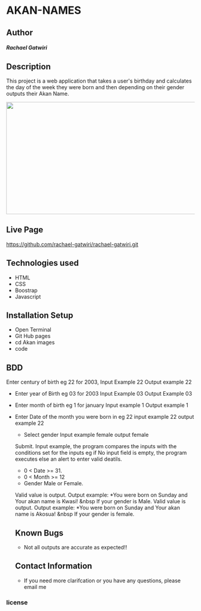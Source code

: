 # AKAN-NAMES
## Author
##### Rachael Gatwiri 
## Description
This project is a web application that takes a user's birthday and calculates the day of the week they were born and then depending on their gender outputs their Akan Name.

<img src="https://download.cnet.com/a/img/catalog/2019/11/18/5ade0cf9-2f1d-4fdf-b6d7-f1c55797f24d/imgingest-6132675896388314016.png" width="600px" height="300px">

## Live Page
https://github.com/rachael-gatwiri/rachael-gatwiri.git
## Technologies used
* HTML
* CSS
* Boostrap
* Javascript
## Installation Setup
* Open Terminal
* Git Hub pages
* cd Akan images
* code
## BDD
Enter century of birth eg 22 for 2003, Input Example 22 Output example 22
   
   * Enter year of Birth eg 03 for 2003 Input Example 03 Output Example 03
 * Enter month of birth eg 1 for january Input example 1 Output example 1
 * Enter Date of the month you were born in eg 22 input example 22 output example 22
    * Select gender Input example female output female
    
    Submit. Input example, the program compares the inputs with the conditions set for the inputs eg if No input field is empty, the program executes else an alert to enter valid deatils.

    * 0 < Date >= 31.
    * 0 < Month >= 12
    * Gender Male or Female.

    Valid value is output. Output example: *You were born on Sunday and Your akan name is Kwasi! &nbsp If your gender is Male.
    Valid value is output. Output example: *You were born on Sunday and Your akan name is Akosua! &nbsp If your gender is female.

    ## Known Bugs
    * Not all outputs are accurate as expected!!
    ## Contact Information
    * If you need more clarifcation or you have any questions, please email me
     <a href="rachaelmuga1@gmail.com"></a>
### license

